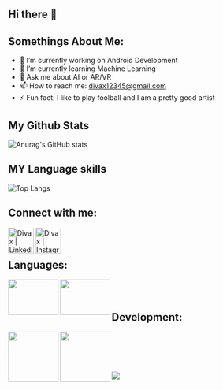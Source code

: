 ## Hi there 👋
## Somethings About Me:

- 🔭 I’m currently working on Android Development
- 🌱 I’m currently learning Machine Learning
- 💬 Ask me about AI or AR/VR
- 📫 How to reach me: divax12345@gmail.com
- ⚡ Fun fact: I like to play foolball and I am a pretty good artist

## My Github Stats
![Anurag's GitHub stats](https://github-readme-stats.vercel.app/api?username=shahdivax&show_icons=true&theme=radical)

## MY Language skills
![Top Langs](https://github-readme-stats.vercel.app/api/top-langs/?username=shahdivax&layout=compact)




## Connect with me:
[<img align="left" alt="Divax | LinkedIn" height = "52px" width="52px" src="https://www.logo.wine/a/logo/LinkedIn/LinkedIn-Icon-Logo.wine.svg" />](https://www.linkedin.com/in/divax-shah/)
[<img align="left" alt="Divax | Instagram" height = "52px" width="52px" src="https://www.logo.wine/a/logo/Instagram/Instagram-Logo.wine.svg" />](https://www.instagram.com/dj_shah_6045/)

<br/>
<br/>

## Languages:
<img align="left" height="72px" width="102px" src="https://www.logo.wine/a/logo/Python_(programming_language)/Python_(programming_language)-Logo.wine.svg" />
<img align="left" height="72px" width="102px" src="https://www.logo.wine/a/logo/Java_(programming_language)/Java_(programming_language)-Logo.wine.svg" />

<br/>
<br/>

## Development:
<img align="left" height="102px" width="102px" src="https://upload.wikimedia.org/wikipedia/commons/3/37/Firebase_Logo.svg" />
<img align="left" height="102px" width="102px" src="https://upload.wikimedia.org/wikipedia/commons/9/92/Android_Studio_Trademark.svg" />

<br/>
<br/>
<br/>

##
![](https://komarev.com/ghpvc/?username=shahdivax)
